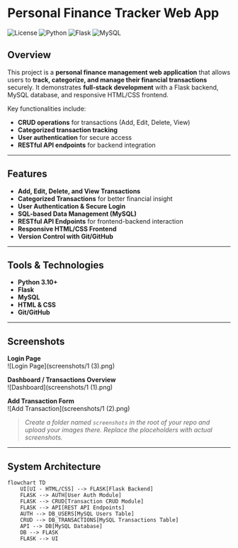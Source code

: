 # Personal Finance Tracker Web App

![License](https://img.shields.io/badge/license-MIT-blue.svg)
![Python](https://img.shields.io/badge/python-3.10+-blue.svg)
![Flask](https://img.shields.io/badge/framework-Flask-success)
![MySQL](https://img.shields.io/badge/database-MySQL-lightgrey)

## Overview

This project is a **personal finance management web application** that allows users to **track, categorize, and manage their financial transactions** securely. It demonstrates **full-stack development** with a Flask backend, MySQL database, and responsive HTML/CSS frontend.

Key functionalities include:
- **CRUD operations** for transactions (Add, Edit, Delete, View)  
- **Categorized transaction tracking**  
- **User authentication** for secure access  
- **RESTful API endpoints** for backend integration  

---

## Features

- **Add, Edit, Delete, and View Transactions**  
- **Categorized Transactions** for better financial insight  
- **User Authentication & Secure Login**  
- **SQL-based Data Management (MySQL)**  
- **RESTful API Endpoints** for frontend-backend interaction  
- **Responsive HTML/CSS Frontend**  
- **Version Control with Git/GitHub**  

---

## Tools & Technologies

- **Python 3.10+**  
- **Flask**  
- **MySQL**  
- **HTML & CSS**  
- **Git/GitHub**  

---

## Screenshots

**Login Page**  
![Login Page](screenshots/1 (3).png)  

**Dashboard / Transactions Overview**  
![Dashboard](screenshots/1 (1).png)  

**Add Transaction Form**  
![Add Transaction](screenshots/1 (2).png)  

> *Create a folder named `screenshots` in the root of your repo and upload your images there. Replace the placeholders with actual screenshots.*

---

## System Architecture

```mermaid
flowchart TD
    UI[UI - HTML/CSS] --> FLASK[Flask Backend]
    FLASK --> AUTH[User Auth Module]
    FLASK --> CRUD[Transaction CRUD Module]
    FLASK --> API[REST API Endpoints]
    AUTH --> DB_USERS[MySQL Users Table]
    CRUD --> DB_TRANSACTIONS[MySQL Transactions Table]
    API --> DB[MySQL Database]
    DB --> FLASK
    FLASK --> UI


